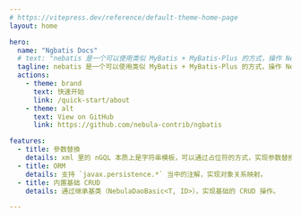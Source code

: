 ```yaml
---
# https://vitepress.dev/reference/default-theme-home-page
layout: home

hero:
  name: "Ngbatis Docs"
  # text: "nebatis 是一个可以使用类似 MyBatis + MyBatis-Plus 的方式，操作 Nebula Graph 的 Java ORM 框架。"
  tagline: nebatis 是一个可以使用类似 MyBatis + MyBatis-Plus 的方式，操作 Nebula Graph 的 Java ORM 框架。
  actions:
    - theme: brand
      text: 快速开始
      link: /quick-start/about
    - theme: alt
      text: View on GitHub
      link: https://github.com/nebula-contrib/ngbatis

features:
  - title: 參数替換
    details: xml 里的 nGQL 本质上是字符串模板，可以通过占位符的方式，实现参数替换，从而实现动态查询。使用了Beetl作为模板引擎。
  - title: ORM
    details: 支持 `javax.persistence.*` 当中的注解，实现对象关系映射。
  - title: 内置基础 CRUD
    details: 通过继承基类（NebulaDaoBasic<T, ID>），实现基础的 CRUD 操作。

---
```


